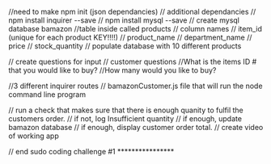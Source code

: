 //need to make npm init (json dependancies)
// additional dependancies
// npm install inquirer --save
// npm install mysql --save
// create mysql database bamazon
        //table inside called products
            // column names
            // item_id (unique for each product KEY!!!!)
            // product_name
            // department_name
            // price
            // stock_quantity 
// populate database with 10 different products 

// create questions for input
// customer questions 
//What is the items ID # that you would like to buy?
//How many would you like to buy?

//3 different inquirer routes 
// bamazonCustomer.js file that will run the node command line program

// run a check that makes sure that there is enough quanity to fulfil the customers order.
    // if not, log Insufficient quantity
    // if enough, update bamazon database 
    // if enough, display customer order total. 
// create video of working app

// end sudo coding challenge #1 ****************